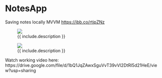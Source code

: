 # NotesApp
Saving notes locally MVVM
https://ibb.co/rtjpZNz

<figure class="image">
  <img src="https://ibb.co/rtjpZNz" >
  <figcaption>{{ include.description }}</figcaption>
</figure>

<figure class="image">
  <img src="https://ibb.co/2SGzNTs" >
  <figcaption>{{ include.description }}</figcaption>
</figure>
Watch working video here: https://drive.google.com/file/d/1bQ1JqZAwxSguVvT39vVI2DtRI5d21HeE/view?usp=sharing
